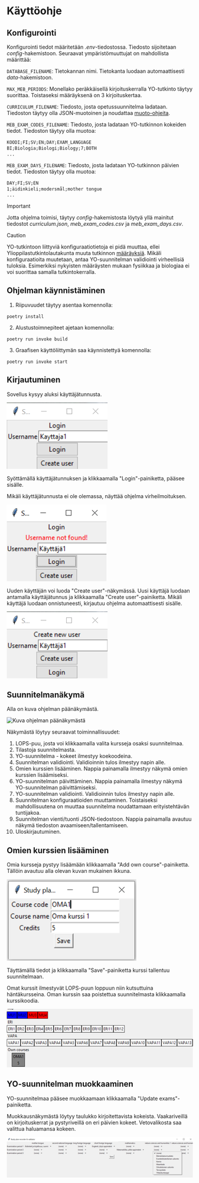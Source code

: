 # Käyttöohje

## Konfigurointi
Konfigurointi tiedot määritetään _.env_-tiedostossa. Tiedosto sijoitetaan _config_-hakemistoon. Seuraavat ympäristömuuttujat on mahdollista määrittää:

`DATABASE_FILENAME`: Tietokannan nimi. Tietokanta luodaan automaattisesti _data_-hakemistoon.

`MAX_MEB_PERIODS`: Monellako peräkkäisellä kirjoituskerralla YO-tutkinto täytyy suorittaa. Toistaseksi määräyksenä on 3 kirjoituskertaa.

`CURRICULUM_FILENAME`: Tiedosto, josta opetussuunnitelma ladataan. Tiedoston täytyy olla JSON-muotoinen ja noudattaa [muoto-ohjeita](opetussuunnitelma_ohje.md).

`MEB_EXAM_CODES_FILENAME`: Tiedosto, josta ladataan YO-tutkinnon kokeiden tiedot. Tiedoston täytyy olla muotoa:

```
KOODI;FI;SV;EN;DAY;EXAM_LANGUAGE
BI;Biologia;Biologi;Biology;7;BOTH
...
```


`MEB_EXAM_DAYS_FILENAME`: Tiedosto, josta ladataan YO-tutkinnon päivien tiedot. Tiedoston täytyy olla muotoa:

```
DAY;FI;SV;EN
1;äidinkieli;modersmål;mother tongue
...
```

> [!IMPORTANT]
> Jotta ohjelma toimisi, täytyy _config_-hakemistosta löytyä yllä mainitut tiedostot _curriculum.json_, _meb_exam_codes.csv_ ja _meb_exam_days.csv_.

> [!CAUTION]
> YO-tutkintoon liittyviä konfiguraatiotietoja ei pidä muuttaa, ellei Ylioppilastutkintolautakunta muuta tutkinnon [määräyksiä](https://www.ylioppilastutkinto.fi/fi/tutkinnon-toimeenpano/maaraykset-ja-ohjeet). Mikäli konfiguraatioita muutetaan, antaa YO-suunnitelman validiointi virheellisiä tuloksia. Esimerkiksi nykyisten määräysten mukaan fysiikkaa ja biologiaa ei voi suorittaa samalla tutkintokerralla.


## Ohjelman käynnistäminen

1. Riipuvuudet täytyy asentaa komennolla:
```
poetry install
```

2. Alustustoimnepiteet ajetaan komennolla:
```
poetry run invoke build
```

3. Graafisen käyttöliittymän saa käynnistettyä komennolla:
```
poetry run invoke start
```

## Kirjautuminen

Sovellus kysyy aluksi käyttäjätunnusta.

![Kuvakaappaus kirjautumisnäkymästä](kuvat/kirjautuminen.png)

Syöttämällä käyttäjätunnuksen ja klikkaamalla "Login"-painiketta, pääsee sisälle.

Mikäli käyttäjätunnusta ei ole olemassa, näyttää ohjelma virheilmoituksen.

![Kuvakaappaus virheellisestä kirjautumisesta](kuvat/kirjautuminen_not_found.png)

Uuden käyttäjän voi luoda "Create user"-näkymässä. Uusi käyttäjä luodaan antamalla käyttäjätunnus ja klikkaamalla "Create user"-painiketta. Mikäli käyttäjä luodaan onnistuneesti, kirjautuu ohjelma automaattisesti sisälle.

![Kuvakaappaus käyttäjän luomisesta](kuvat/uusi_käyttäjä.png)

## Suunnitelmanäkymä

Alla on kuva ohjelman päänäkymästä.

![Kuva ohjelman päänäkymästä](kuvat/päänäkymä.png)

Näkymästä löytyy seuraavat toiminnallisuudet:
1. LOPS-puu, josta voi klikkaamalla valita kursseja osaksi suunnitelmaa.
2. Tilastoja suunnitelmasta.
3. YO-suunnitelma - kokeet ilmestyy koekoodeina.
4. Suunnitelman validiointi. Validioinnin tulos ilmestyy napin alle.
5. Omien kurssien lisääminen. Nappia painamalla ilmestyy näkymä omien kurssien lisäämiseksi.
6. YO-suunnitelman päivittäminen. Nappia painamalla ilmestyy näkymä YO-suunnitelman päivittämiseksi.
7. YO-suunnitelman validiointi. Validioinnin tulos ilmestyy napin alle.
8. Suunnitelman konfiguraatioiden muuttaminen. Toistaiseksi mahdollisuutena on muuttaa suunnitelma noudattamaan erityistehtävän tuntijakoa.
9. Suunnitelman vienti/tuonti JSON-tiedostoon. Nappia painamalla avautuu näkymä tiedoston avaamiseen/tallentamiseen.
10.  Uloskirjautuminen.

## Omien kurssien lisääminen

Omia kursseja pystyy lisäämään klikkaamalla "Add own course"-painiketta. Tällöin avautuu alla olevan kuvan mukainen ikkuna.

![Omien kurssien lisäämisen näkymä](kuvat/omakurssi.png)

Täyttämällä tiedot ja klikkaamalla "Save"-painiketta kurssi tallentuu suunnitelmaan.

Omat kurssit ilmestyvät LOPS-puun loppuun niin kutsuttuina häntäkursseina. Oman kurssin saa poistettua suunnitelmasta klikkaamalla kurssikoodia.

![Häntäkurssit](kuvat/hantakurssit.png)

## YO-suunnitelman muokkaaminen

YO-suunnitelmaa pääsee muokkaamaan klikkaamalla "Update exams"-painiketta.

Muokkausnäkymästä löytyy taulukko kirjoitettavista kokeista. Vaakariveillä on kirjoituskerrat ja pystyriveillä on eri päivien kokeet. Vetovalikosta saa valittua haluamansa kokeen.

![YO-suunnitelma muokkausnäkymä](kuvat/yo_suunnitelman_päivittäminen.png)